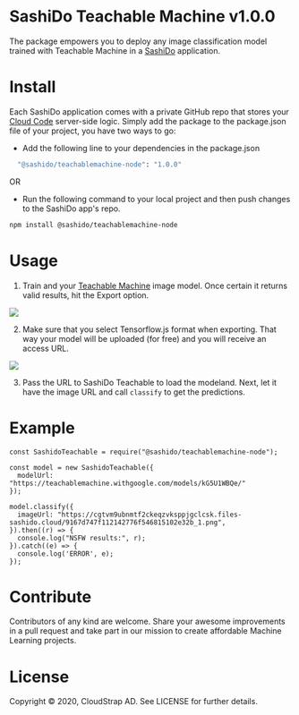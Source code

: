 # SashiDo Teachable Machine v1.0.0

The package empowers you to deploy any image classification model trained with Teachable Machine in a [SashiDo](https://www.sashido.io/en/) application.  

# Install

Each SashiDo application comes with a private GitHub repo that stores your [Cloud Code](https://docs.parseplatform.org/cloudcode/guide/) server-side logic. Simply add the package to the package.json file of your project, you have two ways to go:

- Add the following line to your dependencies in the package.json
```sh
  "@sashido/teachablemachine-node": "1.0.0"
```
OR
 - Run the following command to your local project and then push changes to the SashiDo app's repo.

```sh
npm install @sashido/teachablemachine-node
```


# Usage

1. Train and your [Teachable Machine](https://teachablemachine.withgoogle.com/train) image model. Once certain it returns valid results, hit the Export option.

![](https://media-blog.sashido.io/content/images/2020/08/export_model_cursor.png)

2. Make sure that you select Tensorflow.js format when exporting. That way your model will be uploaded (for free) and you will receive an access URL.

![  ](https://media-blog.sashido.io/content/images/2020/08/export_tendorflow.js.png)

3. Pass the URL to SashiDo Teachable to load the modeland. Next, let it have the image URL and call `classify` to get the predictions.

# Example
```
const SashidoTeachable = require("@sashido/teachablemachine-node");

const model = new SashidoTeachable({
  modelUrl: "https://teachablemachine.withgoogle.com/models/kG5U1WBQe/"
});

model.classify({
  imageUrl: "https://cgtvm9ubnmtf2ckeqzvksppjgclcsk.files-sashido.cloud/9167d747f112142776f546815102e32b_1.png",
}).then((r) => {
  console.log("NSFW results:", r);
}).catch((e) => {
  console.log('ERROR', e);
});
```
# Contribute

Contributors of any kind are welcome. Share your awesome improvements in a pull request and take part in our mission to create affordable Machine Learning projects. 

# License

Copyright © 2020, CloudStrap AD. See LICENSE for further details.
